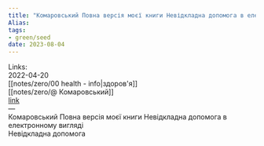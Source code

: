 ```yaml
---
title: "Комаровський Повна версія моєї книги Невідкладна допомога в електронному вигляді"
Alias: 
tags:
- green/seed
date: 2023-08-04
---
```

Links:  
2022-04-20  
[[notes/zero/00 health - info|здоров'я]]  
[[notes/zero/@ Комаровський]]  
[link](https://komarovskiy.net/books/nevidkladna-dopomoga-dovidnik-rozsudlivix-batkiv)  
—  
Комаровський Повна версія моєї книги Невідкладна допомога в електронному вигляді  
Невідкладна допомога
